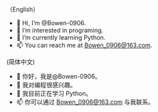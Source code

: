 （English）
- 👋 Hi, I’m @Bowen-0906.
- 👀 I’m interested in programing.
- 🌱 I’m currently learning Python.
- 📫 You can reach me at Bowen_0906@163.com.

 (简体中文)
- 👋 你好，我是@Bowen-0906。
- 👀 我对编程很感兴趣。
- 🌱 我目前正在学习 Python。
- 📫 你可以通过 Bowen_0906@163.com 与我联系。

<!---
Bowen-0906/Bowen-0906 is a ✨ special ✨ repository because its `README.md` (this file) appears on your GitHub profile.
You can click the Preview link to take a look at your changes.
--->
